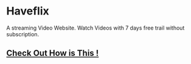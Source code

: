 # Haveflix
A streaming Video Website. Watch Videos with 7 days free trail without subscription.

## [Check Out How is This !](https://haveflix.000webhostapp.com/)


